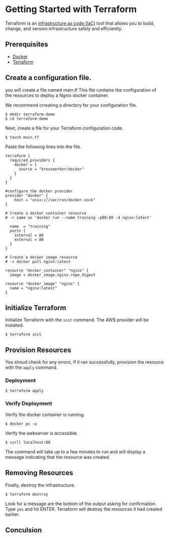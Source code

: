 # Getting Started with Terraform

Terraform is an [infrastructure as code (IaC)](https://www.terraform.io/docs/glossary#infrastructure-as-code) tool that allows you to build, change, and version infrastructure safely and efficiently. 

## Prerequisites
 
 - [Docker](https://www.docker.com/)
 - [Terraform](https://www.terraform.io/downloads.html) 
 
## Create a configuration file.
you will create a file named main.tf  This file contains the configuration of the resources to deploy a Ngnix docker container.  

We recommend crreating a directory for your configuration file.
```shell
$ mkdir terraform-demo
$ cd terraform-demo
```

Next, create a file for your Terraform configuration code.

```shell
$ touch main.tf
```

Paste the following lines into the file.

```hcl
terraform {
  required_providers {
    docker = {
      source = "kreuzwerker/docker"
    }
  }
}

#configure the docker provider
provider "docker" {
    host = "unix:///var/run/docker.sock"
}

# Create a docker container resource
# -> same as 'docker run --name training -p80:80 -d nginx:latest'

  name  = "training"
  ports {
    internal = 80
    external = 80
  }
}

# Create a docker image resource
# -> docker pull nginx:latest

resource "docker_container" "nginx" {
  image = docker_image.nginx.repo_digest

resource "docker_image" "nginx" {
  name = "nginx:latest"
}
```

## Initialize Terraform
Initialize Terraform with the `init` command. The AWS provider will be installed. 

```shell
$ terraform init
```

## Provision Resources
You shoud check for any errors. If it ran successfully, provision the resource with the `apply` command.

### Deployment
```shell
$ terraform apply
```

### Verify Deployment

Verify the docker container is running.
```shell
$ docker ps -a
```

Verify the webserver is accessible.
```shell 
$ curll localhost:80
```


The command will take up to a few minutes to run and will display a message indicating that the resource was created.

## Removing Resources
Finally, destroy the infrastructure.

```shell
$ terraform destroy
```

Look for a message are the bottom of the output asking for confirmation. Type `yes` and hit ENTER. Terraform will destroy the resources it had created earlier.

## Conculsion 
